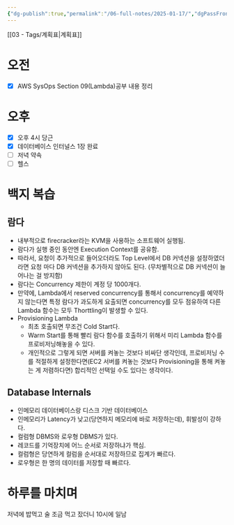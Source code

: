 ```yaml
---
{"dg-publish":true,"permalink":"/06-full-notes/2025-01-17/","dgPassFrontmatter":true,"noteIcon":""}
---
```


[[03 - Tags/계획표\|계획표]]
# 오전
- [x] AWS SysOps Section 09(Lambda)공부 내용 정리 
# 오후
- [x] 오후 4시 당근
- [x] 데이터베이스 인터널스 1장 완료
- [ ] 저녁 약속
- [ ] 헬스
# 백지 복습
## 람다
- 내부적으로 firecracker라는 KVM을 사용하는 소프트웨어 실행됨.
- 람다가 실행 중인 동안엔 Execution Context를 공유함.
- 따라서, 요청이 추가적으로 들어오더라도 Top Level에서 DB 커넥션을 설정하였더라면 요청 마다 DB 커넥션을 추가하지 않아도 된다. (무차별적으로 DB 커넥션이 늘어나는 걸 방지함)
- 람다는 Concurrency 제한이 계정 당 1000개다.
- 만약에, Lambda에서 reserved concurrency를 통해서 concurrency를 예약하지 않는다면 특정 람다가 과도하게 요출되면 concurrency를 모두 점유하여 다른 Lambda 함수는 모두 Thorttling이 발생할 수 있다.
- Provisioning Lambda
	- 최초 호출되면 무조건 Cold Start다.
	- Warm Start를 통해 빨리 람다 함수를 호출하기 위해서 미리 Lambda 함수를 프로비저닝해놓을 수 있다.
	- 개인적으로 그렇게 되면 서버를 켜놓는 것보다 비싸단 생각인데, 프로비저닝 수를 적절하게 설정한다면(EC2 서버를 켜놓는 것보다 Provisioning을 통해 켜놓는 게 저렴하다면) 합리적인 선택일 수도 있다는 생각이다.
## Database Internals
- 인메모리 데이터베이스랑 디스크 기반 데이터베이스
- 인메모리가 Latency가 낮고(당연하지 메모리에 바로 저장하는데), 휘발성이 강하다.
- 컬럼형 DBMS와 로우형 DBMS가 있다.
- 레코드를 기억장치에 어느 순서로 저장하냐가 핵심.
- 컬럼형은 당연하게 컬럼을 순서대로 저장하므로 집계가 빠르다.
- 로우형은 한 명의 데이터를 저장할 때 빠르다.
# 하루를 마치며
저녁에 밥먹고 술 조금 먹고 잤더니 10시에 일남
